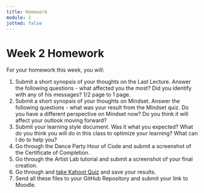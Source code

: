 ```yaml
---
title: Homework
module: 2
jotted: false
---
```


# Week 2 Homework

For your homework this week, you will:

1. Submit a short synopsis of your thoughts on the Last Lecture.  Answer the following questions - what affected you the most?  Did you identify with any of his messages? 1/2 page to 1 page.
2. Submit a short synopsis of your thoughts on Mindset.  Answer the following questions - what was your result from the Mindset quiz.  Do you have a different perspective on Mindset now?  Do you think it will affect your outlook moving forward?
3. Submit your learning style document.  Was it what you expected?  What do you think you will do in this class to optimize your learning?  What can I do to help you?
4. Go through the Dance Party Hour of Code and submit a screenshot of the Certificate of Completion.
5. Go through the Artist Lab tutorial and submit a screenshot of your final creation.
6. Go through and <a href="https://kahoot.it/challenge/0620320?challenge-id=84387498-97d5-4d82-ae4e-eabb1c94cf58_1630851396309">take Kahoot Quiz</a> and save your results.
7. Send all these files to your GitHub Repository and submit your link to Moodle.
